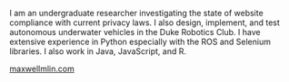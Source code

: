 I am an undergraduate researcher investigating the state of website compliance with current privacy laws. I also design, implement, and test autonomous underwater vehicles in the Duke Robotics Club. I have extensive experience in Python especially with the ROS and Selenium libraries. I also work in Java, JavaScript, and R.

[maxwellmlin.com](https://maxwellmlin.com)
